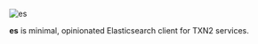 ![es](https://raw.githubusercontent.com/txn2/es/master/mast.jpg)

**es** is minimal, opinionated Elasticsearch client for TXN2 services.

